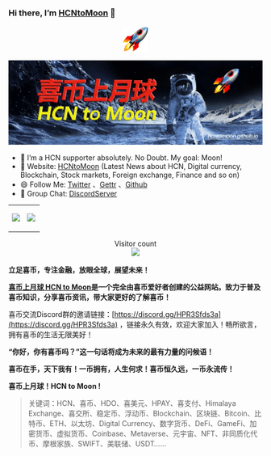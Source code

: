 ### Hi there, I’m [HCNtoMoon](https://hcntomoon.github.io/) 👋 


<p align="center">
  <img src="https://github.com/HCNtoMoon/HCNtoMoon.github.io/blob/gh-pages/img-folder/rocket_1f680.png" width="10%">
</p>

![喜币上月球 HCN to Moon图片](/images/HCNtoMoon.jpg "喜币上月球")

- 🔭 I’m a HCN supporter absolutely. No Doubt. My goal: Moon! 
- 🚀️ Website:  [HCNtoMoon](https://hcntomoon.github.io/) (Latest News about HCN, Digital currency, Blockchain, Stock markets, Foreign exchange, Finance and so on)
- 😄 Follow Me:  [Twitter](https://twitter.com/HCNtoMoon) 、[Gettr](https://gettr.com/user/hcntomoon) 、[Github](https://github.com/HCNtoMoon)
- 👯 Group Chat:  [DiscordServer](https://discord.gg/HPR3Sfds3a) 


<table width="800px">
<tr>
<td valign="top" width="48%">

![](https://github-readme-stats.vercel.app/api?username=hcntomoon&&show_icons=true&title_color=ffffff&icon_color=bb2acf&text_color=daf7dc&bg_color=151515)


</td>



<td valign="top" width="52%">

![](https://activity-graph.herokuapp.com/graph?username=hcntomoon&theme=redical)



</td>
</tr>

</table>

<p align="center"> 
  Visitor count<br>
  <img src="https://profile-counter.glitch.me/hcntomoon/count.svg" />
</p>




**立足喜币，专注金融，放眼全球，展望未来！**

**[喜币上月球 HCN to Moon](https://hcntomoon.github.io/)是一个完全由喜币爱好者创建的公益网站。致力于普及喜币知识，分享喜币资讯，带大家更好的了解喜币！**

喜币交流Discord群的邀请链接：[https://discord.gg/HPR3Sfds3a](https://discord.gg/HPR3Sfds3a)  ，链接永久有效，欢迎大家加入！畅所欲言，拥有喜币的生活无限美好！

**“你好，你有喜币吗？”这一句话将成为未来的最有力量的问候语！**

**喜币在手，天下我有！一币拥有，人生何求！喜币恒久远，一币永流传！**

**喜币上月球！HCN to Moon !**

> 关键词：HCN、喜币、HDO、喜美元、HPAY、喜支付、Himalaya Exchange、喜交所、稳定币、浮动币、Blockchain、区块链、Bitcoin、比特币、ETH、以太坊、Digital Currency、数字货币、DeFi、GameFi、加密货币、虚拟货币、Coinbase、Metaverse、元宇宙、NFT、非同质化代币、摩根家族、SWIFT、美联储、USDT……
